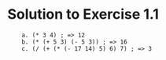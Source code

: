 # Solution to Exercise 1.1

```
    a. (* 3 4) ; => 12
    b. (* (+ 5 3) (- 5 3)) ; => 16
    c. (/ (+ (* (- 17 14) 5) 6) 7) ; => 3
```
